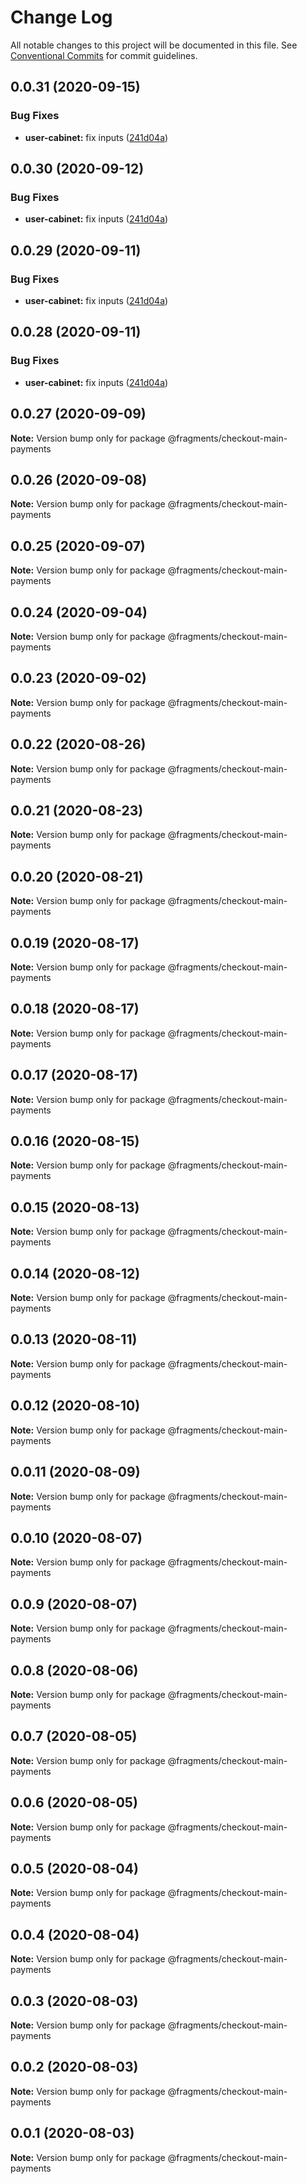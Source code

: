 # Change Log

All notable changes to this project will be documented in this file.
See [Conventional Commits](https://conventionalcommits.org) for commit guidelines.

## 0.0.31 (2020-09-15)


### Bug Fixes

* **user-cabinet:** fix inputs ([241d04a](https://github.com/Atlantis-Lab/shop-bmw-accessories/commit/241d04a70e6c6f5940afeeab7fa41f87dd89cc52))





## 0.0.30 (2020-09-12)


### Bug Fixes

* **user-cabinet:** fix inputs ([241d04a](https://github.com/Atlantis-Lab/shop-bmw-accessories/commit/241d04a70e6c6f5940afeeab7fa41f87dd89cc52))





## 0.0.29 (2020-09-11)


### Bug Fixes

* **user-cabinet:** fix inputs ([241d04a](https://github.com/Atlantis-Lab/shop-bmw-accessories/commit/241d04a70e6c6f5940afeeab7fa41f87dd89cc52))





## 0.0.28 (2020-09-11)


### Bug Fixes

* **user-cabinet:** fix inputs ([241d04a](https://github.com/Atlantis-Lab/shop-bmw-accessories/commit/241d04a70e6c6f5940afeeab7fa41f87dd89cc52))





## 0.0.27 (2020-09-09)

**Note:** Version bump only for package @fragments/checkout-main-payments





## 0.0.26 (2020-09-08)

**Note:** Version bump only for package @fragments/checkout-main-payments

## 0.0.25 (2020-09-07)

**Note:** Version bump only for package @fragments/checkout-main-payments

## 0.0.24 (2020-09-04)

**Note:** Version bump only for package @fragments/checkout-main-payments

## 0.0.23 (2020-09-02)

**Note:** Version bump only for package @fragments/checkout-main-payments

## 0.0.22 (2020-08-26)

**Note:** Version bump only for package @fragments/checkout-main-payments

## 0.0.21 (2020-08-23)

**Note:** Version bump only for package @fragments/checkout-main-payments

## 0.0.20 (2020-08-21)

**Note:** Version bump only for package @fragments/checkout-main-payments

## 0.0.19 (2020-08-17)

**Note:** Version bump only for package @fragments/checkout-main-payments

## 0.0.18 (2020-08-17)

**Note:** Version bump only for package @fragments/checkout-main-payments

## 0.0.17 (2020-08-17)

**Note:** Version bump only for package @fragments/checkout-main-payments

## 0.0.16 (2020-08-15)

**Note:** Version bump only for package @fragments/checkout-main-payments

## 0.0.15 (2020-08-13)

**Note:** Version bump only for package @fragments/checkout-main-payments

## 0.0.14 (2020-08-12)

**Note:** Version bump only for package @fragments/checkout-main-payments

## 0.0.13 (2020-08-11)

**Note:** Version bump only for package @fragments/checkout-main-payments

## 0.0.12 (2020-08-10)

**Note:** Version bump only for package @fragments/checkout-main-payments

## 0.0.11 (2020-08-09)

**Note:** Version bump only for package @fragments/checkout-main-payments

## 0.0.10 (2020-08-07)

**Note:** Version bump only for package @fragments/checkout-main-payments

## 0.0.9 (2020-08-07)

**Note:** Version bump only for package @fragments/checkout-main-payments

## 0.0.8 (2020-08-06)

**Note:** Version bump only for package @fragments/checkout-main-payments

## 0.0.7 (2020-08-05)

**Note:** Version bump only for package @fragments/checkout-main-payments

## 0.0.6 (2020-08-05)

**Note:** Version bump only for package @fragments/checkout-main-payments

## 0.0.5 (2020-08-04)

**Note:** Version bump only for package @fragments/checkout-main-payments

## 0.0.4 (2020-08-04)

**Note:** Version bump only for package @fragments/checkout-main-payments

## 0.0.3 (2020-08-03)

**Note:** Version bump only for package @fragments/checkout-main-payments

## 0.0.2 (2020-08-03)

**Note:** Version bump only for package @fragments/checkout-main-payments

## 0.0.1 (2020-08-03)

**Note:** Version bump only for package @fragments/checkout-main-payments
